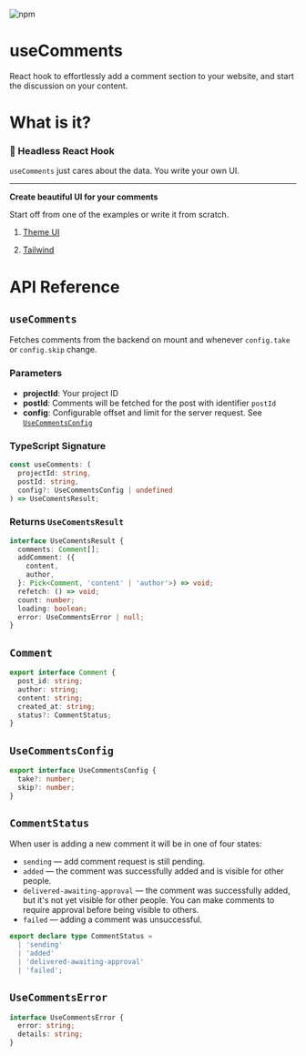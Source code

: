 ![npm](https://img.shields.io/npm/v/commont)

# useComments

React hook to effortlessly add a comment section to your website, and start the
discussion on your content.

# What is it?

### 🎃 Headless React Hook

`useComments` just cares about the data. You write your own UI.

---

**Create beautiful UI for your comments**

   Start off from one of the examples or write it from scratch.

   1. [Theme UI](https://codesandbox.io/s/use-comments-theme-ui-demo-hjqqj)

   2. [Tailwind](https://codesandbox.io/s/use-comments-demo-tailwind-pvhgw)

# API Reference

## `useComments`

Fetches comments from the backend on mount and whenever `config.take` or `config.skip` change.

### Parameters

- **projectId**: Your project ID
- **postId**: Comments will be fetched for the post with identifier `postId`
- **config**: Configurable offset and limit for the server request. See
  [`UseCommentsConfig`](#use-comments-config)

### TypeScript Signature

```ts
const useComments: (
  projectId: string,
  postId: string,
  config?: UseCommentsConfig | undefined
) => UseComentsResult;
```

### Returns `UseComentsResult`

```ts
interface UseComentsResult {
  comments: Comment[];
  addComment: ({
    content,
    author,
  }: Pick<Comment, 'content' | 'author'>) => void;
  refetch: () => void;
  count: number;
  loading: boolean;
  error: UseCommentsError | null;
}
```

## `Comment`

```ts
export interface Comment {
  post_id: string;
  author: string;
  content: string;
  created_at: string;
  status?: CommentStatus;
}
```

## `UseCommentsConfig`

```ts
export interface UseCommentsConfig {
  take?: number;
  skip?: number;
}
```

## `CommentStatus`

When user is adding a new comment it will be in one of four states:

- `sending` — add comment request is still pending.
- `added` — the comment was successfully added and is visible for other people.
- `delivered-awaiting-approval` — the comment was successfully added, but it's
  not yet visible for other people. You can make comments to require approval
  before being visible to others.
- `failed` — adding a comment was unsuccessful.

```ts
export declare type CommentStatus =
  | 'sending'
  | 'added'
  | 'delivered-awaiting-approval'
  | 'failed';
```

## `UseCommentsError`

```ts
interface UseCommentsError {
  error: string;
  details: string;
}
```
